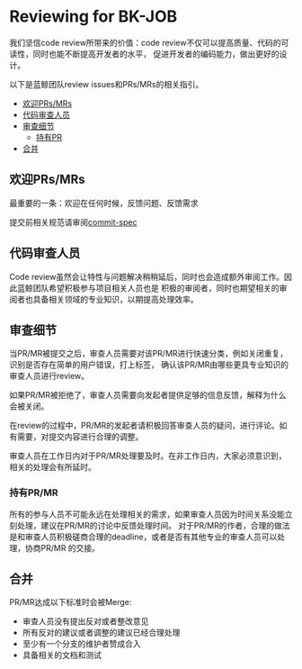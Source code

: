 # Reviewing for BK-JOB

我们坚信code review所带来的价值：code review不仅可以提高质量、代码的可读性，同时也能不断提高开发者的水平，
促进开发者的编码能力，做出更好的设计。

以下是蓝鲸团队review issues和PRs/MRs的相关指引。

- [欢迎PRs/MRs](#欢迎PRs/MRs)
- [代码审查人员](#代码审查人员)
- [审查细节](#审查细节)
  - [持有PR](#持有PR/MR)
- [合并](#合并)

## 欢迎PRs/MRs

最重要的一条：欢迎在任何时候，反馈问题、反馈需求

提交前相关规范请审阅[commit-spec](./commit-spec.md)

## 代码审查人员

Code review虽然会让特性与问题解决稍稍延后，同时也会造成额外审阅工作。因此蓝鲸团队希望积极参与项目相关人员也是
积极的审阅者，同时也期望相关的审阅者也具备相关领域的专业知识，以期提高处理效率。

## 审查细节

当PR/MR被提交之后，审查人员需要对该PR/MR进行快速分类，例如关闭重复，识别是否存在简单的用户错误，打上标签，
确认该PR/MR由哪些更具专业知识的审查人员进行review。

如果PR/MR被拒绝了，审查人员需要向发起者提供足够的信息反馈，解释为什么会被关闭。

在review的过程中，PR/MR的发起者请积极回答审查人员的疑问，进行评论。如有需要，对提交内容进行合理的调整。

审查人员在工作日内对于PR/MR处理要及时。在非工作日内，大家必须意识到，相关的处理会有所延时。

### 持有PR/MR

所有的参与人员不可能永远在处理相关的需求，如果审查人员因为时间关系没能立刻处理，建议在PR/MR的讨论中反馈处理时间。
对于PR/MR的作者，合理的做法是和审查人员积极磋商合理的deadline，或者是否有其他专业的审查人员可以处理，协商PR/MR
的交接。

## 合并

PR/MR达成以下标准时会被Merge:

* 审查人员没有提出反对或者整改意见
* 所有反对的建议或者调整的建议已经合理处理
* 至少有一个分支的维护者赞成合入
* 具备相关的文档和测试
